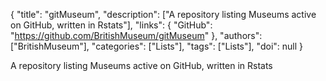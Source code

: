 {
  "title": "gitMuseum",
  "description": ["A repository listing Museums active on GitHub, written in Rstats"],
  "links": {
    "GitHub": "https://github.com/BritishMuseum/gitMuseum"
  },
  "authors": ["BritishMuseum"],
  "categories": ["Lists"],
  "tags": ["Lists"],
  "doi": null
}

<!-- Generated by csv2md.R – do not edit by hand -->

A repository listing Museums active on GitHub, written in Rstats